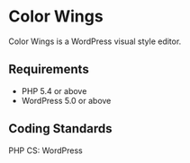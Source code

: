 # Color Wings

Color Wings is a WordPress visual style editor.

## Requirements
- PHP 5.4 or above
- WordPress 5.0 or above

## Coding Standards
PHP CS: WordPress
